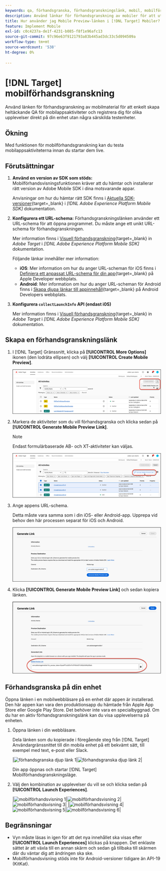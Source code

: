 ```yaml
---
keywords: qa, förhandsgranska, förhandsgranskningslänk, mobil, mobilförhandsgranskning
description: Använd länkar för förhandsgranskning av mobiler för att utföra QA-åtgärder från början till slut för mobilappsaktiviteter. Ni kan registrera er för olika upplevelser utan särskilda testenheter.
title: Hur använder jag Mobile Preview-länken i [!DNL Target] Mobiler?
feature: Implement Mobile
exl-id: c0c4237a-de1f-4231-b085-f8f1e96afc13
source-git-commit: 97c96e63f9121793a83b445ad3dc33c5d094509a
workflow-type: tm+mt
source-wordcount: '538'
ht-degree: 0%

---
```


# [!DNL Target] mobilförhandsgranskning

Använd länken för förhandsgranskning av mobilmaterial för att enkelt skapa heltäckande QA för mobilappsaktiviteter och registrera dig för olika upplevelser direkt på din enhet utan några särskilda testenheter.

## Ökning

Med funktionen för mobilförhandsgranskning kan du testa mobilappsaktiviteterna innan du startar dem live.

## Förutsättningar

1. **Använd en version av SDK som stöds:** Mobilförhandsvisningsfunktionen kräver att du hämtar och installerar rätt version av Adobe Mobile SDK i dina motsvarande appar.

   Anvisningar om hur du hämtar rätt SDK finns i [Aktuella SDK-versioner](https://developer.adobe.com/client-sdks/documentation/current-sdk-versions/){target=_blank} i *[!DNL Adobe Experience Platform Mobile SDK]* dokumentation.

1. **Konfigurera ett URL-schema:** Förhandsgranskningslänken använder ett URL-schema för att öppna programmet. Du måste ange ett unikt URL-schema för förhandsgranskningen.

   Mer information finns i [Visuell förhandsgranskning](https://developer.adobe.com/client-sdks/documentation/adobe-target/#visual-preview){target=_blank} in *Adobe Target* i *[!DNL Adobe Experience Platform Mobile SDK]* dokumentation.

   Följande länkar innehåller mer information:

   * **iOS**: Mer information om hur du anger URL-scheman för iOS finns i [Definiera ett anpassat URL-schema för din app](https://developer.apple.com/documentation/xcode/defining-a-custom-url-scheme-for-your-app){target=_blank} på Apple Developer webbplats.
   * **Android**: Mer information om hur du anger URL-scheman för Android finns i [Skapa djupa länkar till appinnehåll](https://developer.android.com/training/app-links/deep-linking){target=_blank} på Android Developers webbplats.

1. **Konfigurera `collectLaunchInfo` API (endast i0S)**

   Mer information finns i [Visuell förhandsgranskning](https://developer.adobe.com/client-sdks/documentation/adobe-target/#visual-preview){target=_blank} in *Adobe Target* i *[!DNL Adobe Experience Platform Mobile SDK]* dokumentation.

## Skapa en förhandsgranskningslänk

1. I [!DNL Target] Gränssnitt, klicka på **[!UICONTROL More Options]** ikonen (den lodräta ellipsen) och välj **[!UICONTROL Create Mobile Preview]**.

   ![alt-bild](assets/mobile-preview-create.png)

1. Markera de aktiviteter som du vill förhandsgranska och klicka sedan på **[!UICONTROL Generate Mobile Preview Link]**.

   >[!NOTE]
   >
   >Endast formulärbaserade AB- och XT-aktiviteter kan väljas.

   ![alt-bild](assets/mobile-preview-select-activities.png)

1. Ange appens URL-schema.

   Detta måste vara samma som i din iOS- eller Android-app. Upprepa vid behov den här processen separat för iOS och Android.

   ![alt-bild](assets/mobile-preview-enter-url-scheme.png)

1. Klicka **[!UICONTROL Generate Mobile Preview Link]** och sedan kopiera länken.

   ![alt-bild](assets/mobile-preview-generate-and-copy.png)

## Förhandsgranska på din enhet

Öppna länken i en mobilwebbläsare på en enhet där appen är installerad. Den här appen kan vara den produktionsapp du hämtade från Apple App Store eller Google Play Store. Det behöver inte vara en specialbyggnad. Om du har en aktiv förhandsgranskningslänk kan du visa upplevelserna på enheten.

1. Öppna länken i din webbläsare.

   Dela länken som du kopierade i föregående steg från [!DNL Target] Användargränssnittet till din mobila enhet på ett bekvämt sätt, till exempel med text, e-post eller Slack.

   |![förhandsgranska djup länk 1](assets/mobile-preview-open-deeplink.png)|![förhandsgranska djup länk 2](assets/mobile-preview-open-app.png)|

   Din app öppnas och startar [!DNL Target] Mobilförhandsgranskningsläge.

1. Välj den kombination av upplevelser du vill se och klicka sedan på **[!UICONTROL Launch Experiences]**.

   |![mobilförhandsvisning 1](assets/mobile-preview-experience-selection-1.png)|![mobilförhandsvisning 2](assets/mobile-preview-experience-result-1-france.png)|![mobilförhandsvisning 3](assets/mobile-preview-experience-result-1-shipfree.png)| |![mobilförhandsvisning 4](assets/mobile-preview-experience-selection-2.png)|![mobilförhandsvisning 5](assets/mobile-preview-experience-result-2-aus.png)|![mobilförhandsvisning 6](assets/mobile-preview-experience-result-2-10off.png)|

## Begränsningar

* Vyn måste läsas in igen för att det nya innehållet ska visas efter **[!UICONTROL Launch Experiences]** klickas på knappen. Det enklaste sättet är att växla till en annan skärm och sedan gå tillbaka till skärmen där du väntar dig att ändringen ska ske.
* Mobilförhandsvisning stöds inte för Android-versioner tidigare än API-19 (KitKat).
